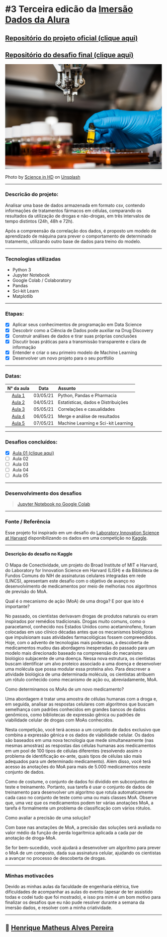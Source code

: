 # #3 Terceira edicão da [Imersão Dados da Alura](https://www.alura.com.br/imersao-dados)

## [Repositório do projeto oficial (clique aqui)](https://github.com/alura-cursos/imersaodados3)

## [Repositório do desafio final (clique aqui)](https://github.com/alura-cursos/imersao-dados-desafio-final)

![](https://github.com/HenriqueMAP/imersao-dados-3-alura/blob/main/biotechnology.jpg?raw=true)

Photo by <a href="https://unsplash.com/@scienceinhd?utm_source=unsplash&utm_medium=referral&utm_content=creditCopyText">Science in HD</a> on <a href="https://unsplash.com/s/photos/data-science?utm_source=unsplash&utm_medium=referral&utm_content=creditCopyText">Unsplash</a>
  

---

### Descricão do projeto:

Analisar uma base de dados armazenada em formato csv, contendo informações de tratamentos fármacos em células, comparando os resultados da utilização de drogas e não-drogas, em três intervalos de tempo distintos (24h, 48h e 72h). 

Após a compreensão da correlação dos dados, é proposto um modelo de aprendizado de máquina para prever o comportamento de determinado tratamento, utilizando outro base de dados para treino do modelo.

---

### Tecnologias utilizadas

- Python 3
- Jupyter Notebook
- Google Colab / Colaboratory
- Pandas
- Sci-kit Learn
- Matplotlib

---

### Etapas:

- [x] Aplicar seus conhecimentos de programação em Data Science
- [x] Descobrir como a Ciência de Dados pode auxiliar na Drug Discovery
- [x] Construir análises de dados e tirar suas próprias conclusões
- [x] Discutir boas práticas para a transmissão transparente e clara de informação
- [x] Entender e criar o seu primeiro modelo de Machine Learning
- [x] Desenvolver um novo projeto para o seu portfólio

---

### Datas:

|N° da aula| Data| Assunto |
:---:|:---:|:----|
| [Aula 1](https://github.com/HenriqueMAP/imersao-dados-3-alura/blob/main/aula1.md) | 03/05/21| Python, Pandas e Pharmacia|
| [Aula 2](https://github.com/HenriqueMAP/imersao-dados-3-alura/blob/main/aula2.md) | 04/05/21| Estatísticas, dados e Distribuições|
| [Aula 3](https://github.com/HenriqueMAP/imersao-dados-3-alura/blob/main/aula3.md) | 05/05/21| Correlações e casualidades|
| [Aula 4](https://github.com/HenriqueMAP/imersao-dados-3-alura/blob/main/aula4.md) | 06/05/21| Merge e análise de resultados|
| [Aula 5](https://github.com/HenriqueMAP/imersao-dados-3-alura/blob/main/aula5.md) | 07/05/21| Machine Learning e Sci-kit Learning|

---

### Desafios concluídos:

- [x] [Aula 01 (clique aqui)](aula1-desafio8.md)
- [ ] Aula 02
- [ ] Aula 03
- [ ] Aula 04
- [ ] Aula 05

---

### Desenvolvimento dos desafios

> [Jupyter Notebook no Google Colab](https://github.com/HenriqueMAP/imersao-dados-3-alura/blob/main/Desafios.ipynb)

---

### Fonte / Referência

Esse projeto foi inspirado em um desafio do [Laboratory Innovation Science at Harvard](https://lish.harvard.edu/) disponibilizando os dados em uma competição no [Kaggle](https://www.kaggle.com/c/lish-moa).

---

#### Descrição do desafio no Kaggle

O Mapa de Conectividade, um projeto do Broad Institute of MIT e Harvard, do Laboratory for Innovation Science em Harvard (LISH) e da Biblioteca de Fundos Comuns do NIH de assinaturas celulares integradas em rede (LINCS), apresentam este desafio com o objetivo de avanço no desenvolvimento de medicamentos por meio de melhorias nos algoritmos de previsão do MoA.

Qual é o mecanismo de ação (MoA) de uma droga? E por que isto é importante?

No passado, os cientistas derivavam drogas de produtos naturais ou eram inspirados por remédios tradicionais. Drogas muito comuns, como o paracetamol, conhecido nos Estados Unidos como acetaminofeno, foram colocadas em uso clínico décadas antes que os mecanismos biológicos que impulsionam suas atividades farmacológicas fossem compreendidos. Hoje, com o advento de tecnologias mais poderosas, a descoberta de medicamentos mudou das abordagens inesperadas do passado para um modelo mais direcionado baseado na compreensão do mecanismo biológico subjacente de uma doença. Nessa nova estrutura, os cientistas buscam identificar um alvo proteico associado a uma doença e desenvolver uma molécula que possa modular essa proteína alvo. Para descrever a atividade biológica de uma determinada molécula, os cientistas atribuem um rótulo conhecido como mecanismo de ação ou, abreviadamente, MoA.

Como determinamos os MoAs de um novo medicamento?

Uma abordagem é tratar uma amostra de células humanas com a droga e, em seguida, analisar as respostas celulares com algoritmos que buscam semelhança com padrões conhecidos em grandes bancos de dados genômicos, como bibliotecas de expressão gênica ou padrões de viabilidade celular de drogas com MoAs conhecidos.

Nesta competição, você terá acesso a um conjunto de dados exclusivo que combina a expressão gênica e os dados de viabilidade celular. Os dados são baseados em uma nova tecnologia que mede simultaneamente (nas mesmas amostras) as respostas das células humanas aos medicamentos em um pool de 100 tipos de células diferentes (resolvendo assim o problema de identificação ex-ante, quais tipos de células são mais adequados para um determinado medicamento). Além disso, você terá acesso às anotações do MoA para mais de 5.000 medicamentos neste conjunto de dados.

Como de costume, o conjunto de dados foi dividido em subconjuntos de teste e treinamento. Portanto, sua tarefa é usar o conjunto de dados de treinamento para desenvolver um algoritmo que rotula automaticamente cada caso no conjunto de teste como uma ou mais classes MoA. Observe que, uma vez que os medicamentos podem ter várias anotações MoA, a tarefa é formalmente um problema de classificação com vários rótulos.

Como avaliar a precisão de uma solução?

Com base nas anotações de MoA, a precisão das soluções será avaliada no valor médio da função de perda logarítmica aplicada a cada par de anotação de droga-MoA.

Se for bem-sucedido, você ajudará a desenvolver um algoritmo para prever o MoA de um composto, dada sua assinatura celular, ajudando os cientistas a avançar no processo de descoberta de drogas.

---

### Minhas motivacões

Devido as minhas aulas da faculdade de engenharia elétrica, tive dificuldades de acompanhar as aulas do evento (apesar de ter assistido todas e codei tudo que foi mostrado), e isso pra mim é um bom motivo para finalizar os desafios que eu não pude resolver durante a semana da imersão dados, e resolver com a minha criatividade.

---

## 🦁 [Henrique Matheus Alves Pereira](https://github.com/HenriqueMAP/)
